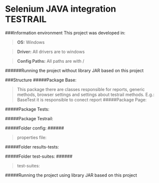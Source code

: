 # Selenium JAVA integration TESTRAIL
###Information environment
This project was developed in:
> **OS:** Windows

> **Driver:** All drivers are to windows

> **Config Paths:** All paths are with /  

######Running the project without library JAR based on this project

###Structure
#####Package Base:
> This package there are classes responsible for reports, generic methods, browser settings and settings about testrail methods. E.g.: BaseTest it is responsible to conect report 
#####Package Page:

#####Package Tests:

#####Package Testrail:

#####Folder config:
######<blockquote>properties file:</blockquote>

#####Folder results-tests:

#####Folder test-suites:
######<blockquote>test-suites:</blockquote>


#####Running the project using library JAR based on this project

